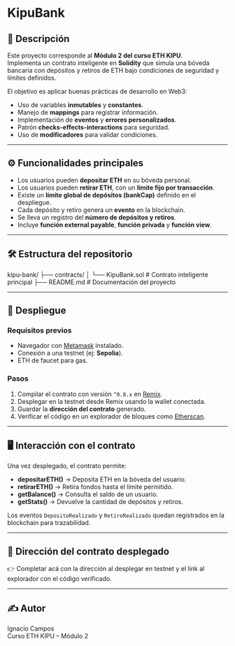 # KipuBank

## 📌 Descripción
Este proyecto corresponde al **Módulo 2 del curso ETH KIPU**.  
Implementa un contrato inteligente en **Solidity** que simula una bóveda bancaria con depósitos y retiros de ETH bajo condiciones de seguridad y límites definidos.  

El objetivo es aplicar buenas prácticas de desarrollo en Web3:  
- Uso de variables **inmutables** y **constantes**.  
- Manejo de **mappings** para registrar información.  
- Implementación de **eventos** y **errores personalizados**.  
- Patrón **checks-effects-interactions** para seguridad.  
- Uso de **modificadores** para validar condiciones.  

---

## ⚙️ Funcionalidades principales
- Los usuarios pueden **depositar ETH** en su bóveda personal.  
- Los usuarios pueden **retirar ETH**, con un **límite fijo por transacción**.  
- Existe un **límite global de depósitos (bankCap)** definido en el despliegue.  
- Cada depósito y retiro genera un **evento** en la blockchain.  
- Se lleva un registro del **número de depósitos y retiros**.  
- Incluye **función external payable**, **función privada** y **función view**.  

---

## 🛠️ Estructura del repositorio
kipu-bank/
 ├── contracts/
 │    └── KipuBank.sol   # Contrato inteligente principal
 ├── README.md           # Documentación del proyecto

---

## 🚀 Despliegue
### Requisitos previos
- Navegador con [Metamask](https://metamask.io/) instalado.  
- Conexión a una testnet (ej: **Sepolia**).  
- ETH de faucet para gas.  

### Pasos
1. Compilar el contrato con versión `^0.8.x` en [Remix](https://remix.ethereum.org/).  
2. Desplegar en la testnet desde Remix usando la wallet conectada.  
3. Guardar la **dirección del contrato** generado.  
4. Verificar el código en un explorador de bloques como [Etherscan](https://sepolia.etherscan.io/).  

---

## 🖥️ Interacción con el contrato
Una vez desplegado, el contrato permite:  

- **depositarETH()** → Deposita ETH en la bóveda del usuario.  
- **retirarETH()** → Retira fondos hasta el límite permitido.  
- **getBalance()** → Consulta el saldo de un usuario.  
- **getStats()** → Devuelve la cantidad de depósitos y retiros.  

Los eventos `DepositoRealizado` y `RetiroRealizado` quedan registrados en la blockchain para trazabilidad.  

---

## 📍 Dirección del contrato desplegado
👉 Completar acá con la dirección al desplegar en testnet y el link al explorador con el código verificado.  

---

## ✍️ Autor
Ignacio Campos  
Curso ETH KIPU – Módulo 2
